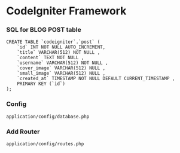 # CodeIgniter Framework
### SQL for BLOG POST table
```
CREATE TABLE `codeigniter`.`post` ( 
    `id` INT NOT NULL AUTO_INCREMENT, 
    `title` VARCHAR(512) NOT NULL , 
    `content` TEXT NOT NULL , 
    `username` VARCHAR(512) NOT NULL , 
    `cover_image` VARCHAR(512) NULL , 
    `small_image` VARCHAR(512) NULL , 
    `created_at` TIMESTAMP NOT NULL DEFAULT CURRENT_TIMESTAMP , 
    PRIMARY KEY (`id`)
);
```
### Config
`application/config/database.php`
### Add Router
`application/config/routes.php`